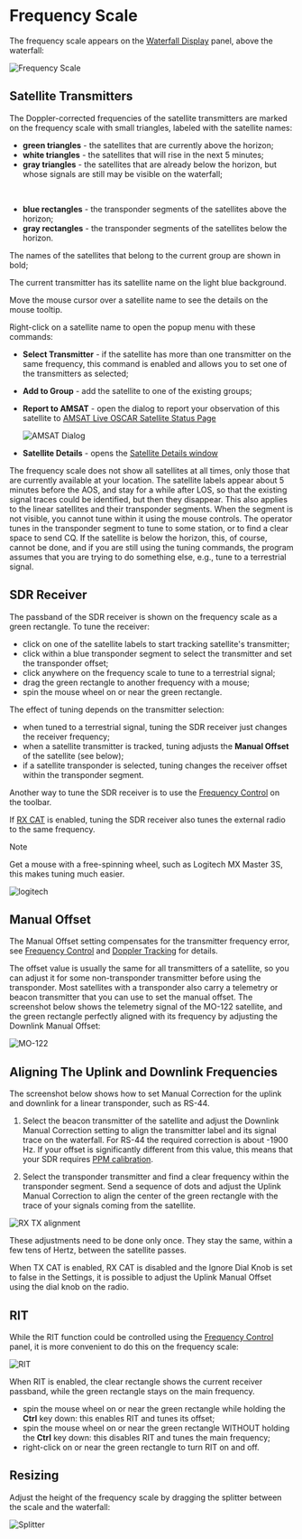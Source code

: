 # Frequency Scale

The frequency scale appears on the
[Waterfall Display](waterfall_display.md) panel, above the waterfall:

![Frequency Scale](../images/frequency_scale.png)

## Satellite Transmitters

The Doppler-corrected frequencies of the satellite transmitters are marked on the frequency scale
with small triangles, labeled with the satellite names:

- **green triangles** - the satellites that are currently above the horizon;
- **white triangles** - the satellites that will rise in the next 5 minutes;
- **gray triangles** - the satellites that are already below the horizon, but whose signals are still
    may be visible on the waterfall;

<br>

- **blue rectangles** - the transponder segments of the satellites above the horizon;
- **gray rectangles** - the transponder segments of the satellites below the horizon.

The names of the satellites that belong to the current group are shown in bold;

The current transmitter has its satellite name on the light blue background.

Move the mouse cursor over a satellite name to see the details on the mouse tooltip.

Right-click on a satellite name to open the popup menu with these commands:

- **Select Transmitter** - if the satellite has more than one transmitter on the same frequency,
    this command is enabled and allows you to set one of the transmitters as selected;
- **Add to Group** - add the satellite to one of the existing groups;
- **Report to AMSAT** - open the dialog to report your observation of this satellite
    to [AMSAT Live OSCAR Satellite Status Page](https://www.amsat.org/status/)

    ![AMSAT Dialog](../images/amsat_dialog.png)

- **Satellite Details** - opens the [Satellite Details window](satellite_details_window.md)

The frequency scale does not show all satellites at all times, only those that are currently available at your location. The satellite labels appear about 5 minutes before the AOS, and stay for a while after LOS, so that the existing signal traces could be identified, but then they disappear. This also applies to the linear satellites and their transponder segments. When the segment is not visible, you cannot tune within it using the mouse controls. The operator tunes in the transponder segment to tune to some station, or to find a clear space to send CQ. If the satellite is below the horizon, this, of course, cannot be done, and if you are still using the tuning commands, the program assumes that you are trying to do something else, e.g., tune to a terrestrial signal.

## SDR Receiver

The passband of the SDR receiver is shown on the frequency scale as a green rectangle.
To tune the receiver:

- click on one of the satellite labels to start tracking satellite's transmitter;
- click within a blue transponder segment to select the transmitter and set the transponder offset;
- click anywhere on the frequency scale to tune to a terrestrial signal;
- drag the green rectangle to another frequency with a mouse;
- spin the mouse wheel on or near the green rectangle.

The effect of tuning depends on the transmitter selection:

- when tuned to a terrestrial signal, tuning the SDR receiver just changes the receiver frequency;
- when a satellite transmitter is tracked, tuning adjusts the **Manual Offset** of the satellite
    (see below);
- if a satellite transponder is selected, tuning changes the receiver offset within the
    transponder segment.

Another way to tune the SDR receiver is to use the
[Frequency Control](frequency_control.md)
on the toolbar.

If [RX CAT](setting_up_cat_control.md)
is enabled, tuning the SDR receiver also tunes the external radio to the same frequency.

> [!NOTE]
> Get a mouse with a free-spinning wheel, such as Logitech MX Master 3S, this makes tuning
> much easier.
>
> ![logitech](../images/mouse.png)

## Manual Offset

The Manual Offset setting compensates for the transmitter frequency error, see
[Frequency Control](frequency_control.md) and [Doppler Tracking](doppler_tracking.md) for details.

The offset value is usually the same for all transmitters of a satellite, so you can adjust it for some
non-transponder transmitter before using the transponder. Most satellites with a transponder also
carry a telemetry or beacon transmitter that you can use to set the manual offset. The screenshot below shows the telemetry signal of the MO-122 satellite, and the green rectangle perfectly aligned with its frequency by adjusting the Downlink Manual Offset:

![MO-122](../images/mo-122.png)

## Aligning The Uplink and Downlink Frequencies

The screenshot below shows how to set Manual Correction for the uplink and downlink for a linear transponder, such as RS-44.

1. Select the beacon transmitter of the satellite and adjust the Downlink Manual Correction setting to align the transmitter label
and its signal trace on the waterfall. For RS-44 the required correction is about -1900 Hz. If your offset is significantly different from this value, this means that your SDR requires [PPM calibration](calibrating_ppm_correction.md).

2. Select the transponder transmitter and find a clear frequency within the transponder segment. Send a sequence of dots
and adjust the Uplink Manual Correction to align the center of the green rectangle with the trace of your signals coming from the satellite.

![RX TX alignment](../images/rx_tx_alignment.png)

These adjustments need to be done only once. They stay the same, within a few tens of Hertz, between the satellite passes.

When TX CAT is enabled, RX CAT is disabled and the Ignore Dial Knob is set to false in the Settings, it is possible to adjust
the Uplink Manual Offset using the dial knob on the radio.

## RIT

While the RIT function could be controlled using the
[Frequency Control](frequency_control.md) panel, it is more convenient to do this on the frequency scale:

![RIT](../images/rit.png)

When RIT is enabled, the clear rectangle shows the current receiver passband, while the green rectangle
stays on the main frequency.

- spin the mouse wheel on or near the green rectangle while holding the **Ctrl** key down: this enables RIT
    and tunes its offset;
- spin the mouse wheel on or near the green rectangle WITHOUT holding the **Ctrl** key down: this
    disables RIT and tunes the main frequency;
- right-click on or near the green rectangle to turn RIT on and off.

## Resizing

Adjust the height of the frequency scale by dragging the splitter between the scale and the waterfall:

![Splitter](../images/splitter.png)